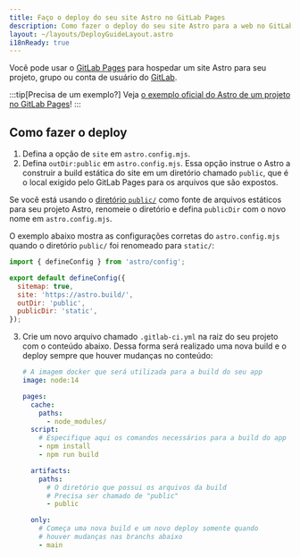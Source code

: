 ```yaml
---
title: Faço o deploy do seu site Astro no GitLab Pages
description: Como fazer o deploy do seu site Astro para a web no GitLab Pages.
layout: ~/layouts/DeployGuideLayout.astro
i18nReady: true
---
```


Você pode usar o [GitLab Pages](https://pages.gitlab.io/) para hospedar um site Astro para seu projeto, grupo ou conta de usuário do [GitLab](https://about.gitlab.com/).

:::tip[Precisa de um exemplo?]
Veja [o exemplo oficial do Astro de um projeto no GitLab Pages](https://gitlab.com/pages/astro)!
:::

## Como fazer o deploy

1. Defina a opção de `site` em `astro.config.mjs`.
2. Defina `outDir:public` em `astro.config.mjs`. Essa opção instrue o Astro a construir a build estática do site em um diretório chamado `public`, que é o local exigido pelo GitLab Pages para os arquivos que são expostos.

Se você está usando o [diretório `public/`](/pt-br/core-concepts/project-structure/#public) como fonte de arquivos estáticos para seu projeto Astro, renomeie o diretório e defina `publicDir` com o novo nome em `astro.config.mjs`.

O exemplo abaixo mostra as configurações corretas do `astro.config.mjs` quando o diretório `public/` foi renomeado para `static/`:

   ```js
   import { defineConfig } from 'astro/config';

   export default defineConfig({
     sitemap: true,
     site: 'https://astro.build/',
     outDir: 'public',
     publicDir: 'static',
   });
   ```

3. Crie um novo arquivo chamado `.gitlab-ci.yml` na raiz do seu projeto com o conteúdo abaixo. Dessa forma será realizado uma nova build e o deploy sempre que houver mudanças no conteúdo:

   ```yaml
   # A imagem docker que será utilizada para a build do seu app
   image: node:14

   pages:
     cache:
       paths:
         - node_modules/
     script:
       # Especifique aqui os comandos necessários para a build do app
       - npm install
       - npm run build

     artifacts:
       paths:
         # O diretório que possui os arquivos da build
         # Precisa ser chamado de "public"
         - public

     only:
       # Começa uma nova build e um novo deploy somente quando
       # houver mudanças nas branchs abaixo
       - main
   ```
